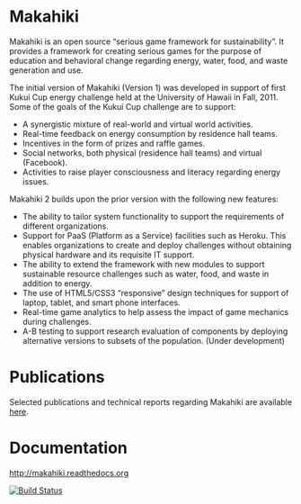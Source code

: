 Makahiki
========

Makahiki is an open source “serious game framework for sustainability”. It provides a framework for creating serious games for the purpose of education and behavioral change regarding energy, water, food, and waste generation and use.

The initial version of Makahiki (Version 1) was developed in support of first Kukui Cup energy challenge held at the University of Hawaii in Fall, 2011. Some of the goals of the Kukui Cup challenge are to support:

* A synergistic mixture of real-world and virtual world activities.
* Real-time feedback on energy consumption by residence hall teams.
* Incentives in the form of prizes and raffle games.
* Social networks, both physical (residence hall teams) and virtual (Facebook).
* Activities to raise player consciousness and literacy regarding energy issues.

Makahiki 2 builds upon the prior version with the following new features:

* The ability to tailor system functionality to support the requirements of different organizations.
* Support for PaaS (Platform as a Service) facilities such as Heroku. This enables organizations to  create and deploy challenges without obtaining physical hardware and its requisite IT support.
* The ability to extend the framework with new modules to support sustainable resource challenges such as water, food, and waste in addition to energy.
* The use of HTML5/CSS3 “responsive” design techniques for support of laptop, tablet, and smart phone interfaces.
* Real-time game analytics to help assess the impact of game mechanics during challenges.
* A-B testing to support research evaluation of components by deploying alternative versions to subsets of the population. (Under development)

Publications
============
Selected publications and technical reports regarding Makahiki are available  <a href="http://www.citeulike.org/group/3370/tag/makahiki" rel="nofollow">here</a>. </p>


Documentation
=============
http://makahiki.readthedocs.org

[![Build Status](https://travis-ci.org/csdl/makahiki.png)](https://travis-ci.org/csdl/makahiki)
